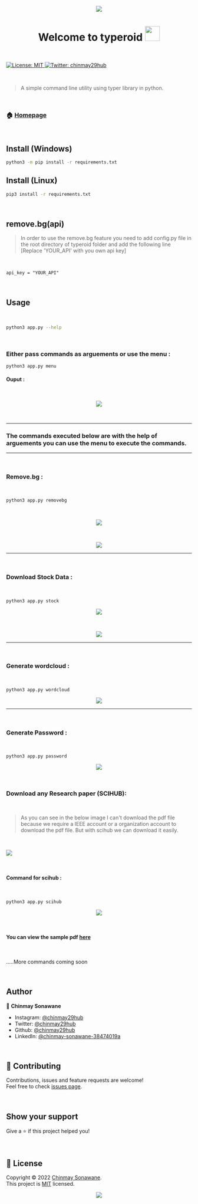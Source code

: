 <p align="center">
  <img src="https://capsule-render.vercel.app/api?type=waving&color=gradient&height=90"/>
</p>
<h1 align="center">Welcome to typeroid <img src = "https://raw.githubusercontent.com/MartinHeinz/MartinHeinz/master/wave.gif" width = 40px></h1>
<br>
<p>
  <a href="https://github.com/chinmay29hub/typeroid/blob/main/LICENSE" target="_blank">
    <img alt="License: MIT" src="https://img.shields.io/badge/License-MIT-yellow.svg" />
  </a>
  <a href="https://twitter.com/chinmay29hub" target="_blank">
    <img alt="Twitter: chinmay29hub" src="https://img.shields.io/twitter/follow/chinmay29hub.svg?style=social" />
  </a>
</p>
<br>

> A simple command line utility using typer library in python.

<br>

### 🏠 [Homepage](https://github.com/chinmay29hub/typeroid)

<br>

## Install (Windows)

```sh
python3 -m pip install -r requirements.txt
```
## Install (Linux)

```sh
pip3 install -r requirements.txt
```
<br>

## remove.bg(api)

> In order to use the remove.bg feature you need to add config.py file in the root directory of typeroid folder and add the following line [Replace 'YOUR_API' with you own api key]

<br>

```
api_key = "YOUR_API"
```
<br>

## Usage
<br>

```sh
python3 app.py --help
```
<br>

### Either pass commands as arguements or use the menu : 

```
python3 app.py menu
```
#### Ouput : 
<br>
<p align='center'>
<img src="output/typeroid.gif">
</p>
<br>

***
### The commands executed below are with the help of arguements you can use the menu to execute the commands.

***
<br>

### Remove.bg : 
<br>

```
python3 app.py removebg
```

<br>
<p align='center'>
<img src="output/removebg.gif">
</p>
<br>
<p align='center'>
<img src="output/python.png">
</p>

***
<br>

### Download Stock Data :
<br>

```
python3 app.py stock 
```
<p align='center'>
<img src="output/stock.gif">
</p>
<br>
<p align='center'>
<img src="output/stock_dataset.png">
</p>

***
<br>

### Generate wordcloud :
<br>

```
python3 app.py wordcloud
```
<p align='center'>
<img src="output/wordcloud.gif">
</p>

***
<br>

### Generate Password : 
<br>

```
python3 app.py password
```
<p align='center'>
<img src="output/password.gif">
</p>
<br>

### Download any Research paper (SCIHUB): 
<br>

>As you can see in the below image I can't download the pdf file because we require a IEEE account or a organization account to download the pdf file. But with scihub we can download it easily.

<br>

<p align=''center>
<img src="output/ieee.png">
</p>
<br>

#### Command for scihub : 
<br>

```
python3 app.py scihub
```

<p align='center'>
<img src="output/scihub.gif">
</p>
<br>

#### You can view the sample pdf [here](pdf/machine_learning.pdf)

<br>

.....More commands coming soon

<br>

## Author

👤 **Chinmay Sonawane**

* Instagram: [@chinmay29hub](https://www.instagram.com/chinmay29hub/)
* Twitter: [@chinmay29hub](https://twitter.com/chinmay29hub)
* Github: [@chinmay29hub](https://github.com/chinmay29hub)
* LinkedIn: [@chinmay-sonawane-38474019a](https://linkedin.com/in/chinmay-sonawane-38474019a)

<br>

## 🤝 Contributing

Contributions, issues and feature requests are welcome!<br />Feel free to check [issues page](https://github.com/chinmay29hub/typeroid/issues).

<br>

## Show your support

Give a ⭐️ if this project helped you!

<br>

## 📝 License

Copyright © 2022 [Chinmay Sonawane](https://github.com/chinmay29hub).<br />
This project is [MIT](https://github.com/chinmay29hub/typeroid/blob/main/LICENSE) licensed.
<p align="center">
  <img src="https://capsule-render.vercel.app/api?type=waving&color=gradient&height=90&section=footer"/>
</p>
